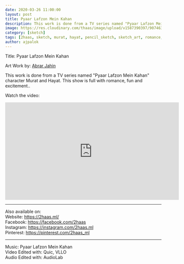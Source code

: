 ```yaml
---
date: 2020-03-26 11:00:00
layout: post
title: Pyaar Lafzon Mein Kahan
description: This work is done from a TV series named "Pyaar Lafzon Mein Kahan" character Murat and Hayat.
image: https://res.cloudinary.com/thaas/image/upload/v1587390397/90746306_869640146792292_4012353397041659904_o.jpg_lmlk1g.jpg
category: [sketch]
tags: [2haas, sketch, murat, hayat, pencil_sketch, sketch_art, romance, romantic scene, pyaar lafzon mein kahan]
author: ajpalok
---
```


Title: Pyaar Lafzon Mein Kahan

  
Art Work by: [Abrar Jahin
](https://aj.palok.ga)  
  
This work is done from a TV series named "Pyaar Lafzon Mein Kahan" character Murat and Hayat. This show is full with romance, fun and excitement.. 

Watch the video:

<iframe width="560" height="315" src="https://www.youtube.com/embed/mJ2fY0mAk0Q" frameborder="0" allow="accelerometer; autoplay; encrypted-media; gyroscope; picture-in-picture" allowfullscreen></iframe> 
   
--------------------------------------------------------------------------------------------------------
Also available on:  
Website: https://2haas.ml/  
Facebook: https://facebook.com/2haas  
Instagram: https://instagram.com/2haas.ml  
Pinterest: https://pinterest.com/2haas_ml  

--------------------------------------------------------------------------------------------------------
Music: Pyaar Lafzon Mein Kahan  
Video Edited with: Quic, VLLO  
Audio Edited with: AudioLab  
